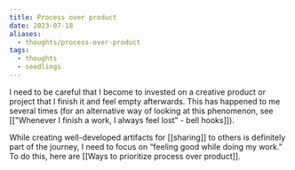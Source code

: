 ```yaml
---
title: Process over product
date: 2023-07-18
aliases:
  - thoughts/process-over-product
tags:
  - thoughts
  - seedlings
---
```

I need to be careful that I become to invested on a creative product or project that I finish it and feel empty afterwards. This has happened to me several times (for an alternative way of looking at this phenomenon, see [["Whenever I finish a work, I always feel lost” - bell hooks]]).

While creating well-developed artifacts for [[sharing]] to others is definitely part of the journey, I need to focus on “feeling good while doing my work.” To do this, here are [[Ways to prioritize process over product]].

